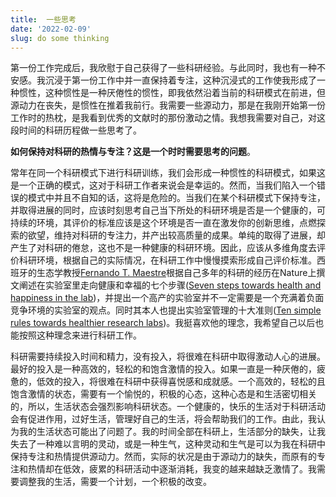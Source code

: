 ```yaml
---
title:  一些思考
date: '2022-02-09'
slug: do some thinking
---
```


 第一份工作完成后，我欣慰于自己获得了一些科研经验。与此同时，我也有一种不安感。我沉浸于第一份工作中并一直保持着专注，这种沉浸式的工作使我形成了一种惯性，这种惯性是一种厌倦性的惯性，即我依然沿着当前的科研模式在前进，但源动力在丧失，是惯性在推着我前行。我需要一些源动力，那是在我刚开始第一份工作时的热枕，是我看到优秀的文献时的那份激动之情。我想我需要对自己，对这段时间的科研历程做一些思考了。

**如何保持对科研的热情与专注？这是一个时时需要思考的问题**。

常年在同一个科研模式下进行科研训练，我们会形成一种惯性的科研模式，如果这是一个正确的模式，这对于科研工作者来说会是幸运的。然而，当我们陷入一个错误的模式中并且不自知的话，这将是危险的。当我们在某个科研模式下保持专注，并取得进展的同时，应该时刻思考自己当下所处的科研环境是否是一个健康的，可持续的环境，其评价的标准应该是这个环境是否一直在激发你的创新思维，点燃探索的欲望，维持对科研的专注力，并产出较高质量的成果。单纯的取得了进展，却产生了对科研的倦怠，这也不是一种健康的科研环境。因此，应该从多维角度去评价科研环境，根据自己的实际情况，在科研工作中慢慢摸索形成自己评价标准。西班牙的生态学教授[Fernando T. Maestre](https://maestrelab.com/en/equipo/fernando-t-maestre-en/)根据自己多年的科研的经历在Nature上撰文阐述在实验室里走向健康和幸福的七个步骤([Seven steps towards health and happiness in the lab](https://www.nature.com/articles/d41586-018-07514-7))，并提出一个高产的实验室并不一定需要是一个充满着负面竞争环境的实验室的观点。同时其本人也提出实验室管理的十大准则([Ten simple rules towards healthier research labs](https://journals.plos.org/ploscompbiol/article?id=10.1371/journal.pcbi.1006914))。我挺喜欢他的理念，我希望自己以后也能按照这种理念来进行科研工作。

科研需要持续投入时间和精力，没有投入，将很难在科研中取得激动人心的进展。最好的投入是一种高效的，轻松的和饱含激情的投入。如果一直是一种厌倦的，疲惫的，低效的投入，将很难在科研中获得喜悦感和成就感。一个高效的，轻松的且饱含激情的状态，需要有一个愉悦的，积极的心态，这种心态是和生活密切相关的，所以，生活状态会强烈影响科研状态。一个健康的，快乐的生活对于科研活动会有促进作用，过好生活，管理好自己的生活，将会帮助我们的工作。由此，我认为我的生活状态可能出了问题了。我的时间全部在科研上，生活部分的缺失，让我失去了一种难以言明的灵动，或是一种生气，这种灵动和生气是可以为我在科研中保持专注和热情提供源动力。然而，实际的状况是由于源动力的缺失，而原有的专注和热情却在低效，疲累的科研活动中逐渐消耗，我变的越来越缺乏激情了。我需要调整我的生活，需要一个计划，一个积极的改变。